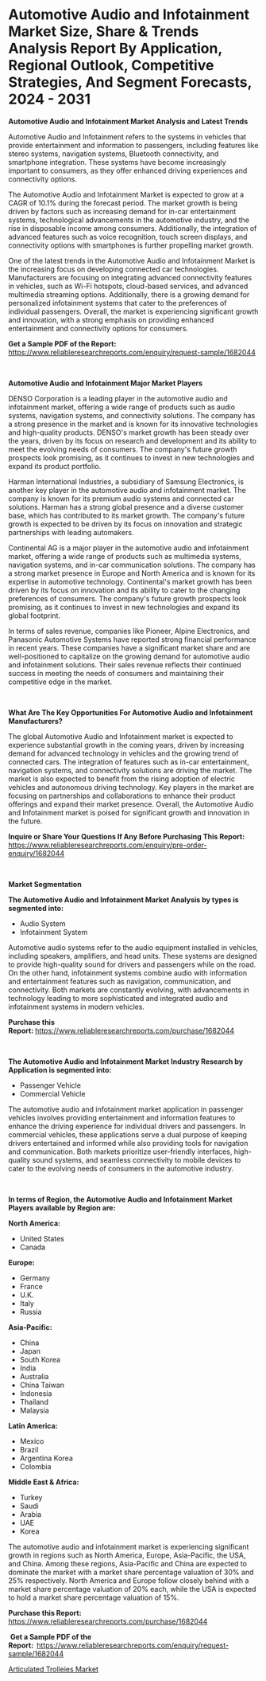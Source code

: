 <p><h1>Automotive Audio and Infotainment Market Size, Share & Trends Analysis Report By Application, Regional Outlook, Competitive Strategies, And Segment Forecasts, 2024 - 2031</h1></p><p><strong>Automotive Audio and Infotainment Market Analysis and Latest Trends</strong></p>
<p><p>Automotive Audio and Infotainment refers to the systems in vehicles that provide entertainment and information to passengers, including features like stereo systems, navigation systems, Bluetooth connectivity, and smartphone integration. These systems have become increasingly important to consumers, as they offer enhanced driving experiences and connectivity options.</p><p>The Automotive Audio and Infotainment Market is expected to grow at a CAGR of 10.1% during the forecast period. The market growth is being driven by factors such as increasing demand for in-car entertainment systems, technological advancements in the automotive industry, and the rise in disposable income among consumers. Additionally, the integration of advanced features such as voice recognition, touch screen displays, and connectivity options with smartphones is further propelling market growth.</p><p>One of the latest trends in the Automotive Audio and Infotainment Market is the increasing focus on developing connected car technologies. Manufacturers are focusing on integrating advanced connectivity features in vehicles, such as Wi-Fi hotspots, cloud-based services, and advanced multimedia streaming options. Additionally, there is a growing demand for personalized infotainment systems that cater to the preferences of individual passengers. Overall, the market is experiencing significant growth and innovation, with a strong emphasis on providing enhanced entertainment and connectivity options for consumers.</p></p>
<p><strong>Get a Sample PDF of the Report:&nbsp;</strong> <a href="https://www.reliableresearchreports.com/enquiry/request-sample/1682044">https://www.reliableresearchreports.com/enquiry/request-sample/1682044</a></p>
<p>&nbsp;</p>
<p><strong>Automotive Audio and Infotainment Major Market Players</strong></p>
<p><p>DENSO Corporation is a leading player in the automotive audio and infotainment market, offering a wide range of products such as audio systems, navigation systems, and connectivity solutions. The company has a strong presence in the market and is known for its innovative technologies and high-quality products. DENSO's market growth has been steady over the years, driven by its focus on research and development and its ability to meet the evolving needs of consumers. The company's future growth prospects look promising, as it continues to invest in new technologies and expand its product portfolio.</p><p>Harman International Industries, a subsidiary of Samsung Electronics, is another key player in the automotive audio and infotainment market. The company is known for its premium audio systems and connected car solutions. Harman has a strong global presence and a diverse customer base, which has contributed to its market growth. The company's future growth is expected to be driven by its focus on innovation and strategic partnerships with leading automakers.</p><p>Continental AG is a major player in the automotive audio and infotainment market, offering a wide range of products such as multimedia systems, navigation systems, and in-car communication solutions. The company has a strong market presence in Europe and North America and is known for its expertise in automotive technology. Continental's market growth has been driven by its focus on innovation and its ability to cater to the changing preferences of consumers. The company's future growth prospects look promising, as it continues to invest in new technologies and expand its global footprint.</p><p>In terms of sales revenue, companies like Pioneer, Alpine Electronics, and Panasonic Automotive Systems have reported strong financial performance in recent years. These companies have a significant market share and are well-positioned to capitalize on the growing demand for automotive audio and infotainment solutions. Their sales revenue reflects their continued success in meeting the needs of consumers and maintaining their competitive edge in the market.</p></p>
<p>&nbsp;</p>
<p><strong>What Are The Key Opportunities For Automotive Audio and Infotainment Manufacturers?</strong></p>
<p><p>The global Automotive Audio and Infotainment market is expected to experience substantial growth in the coming years, driven by increasing demand for advanced technology in vehicles and the growing trend of connected cars. The integration of features such as in-car entertainment, navigation systems, and connectivity solutions are driving the market. The market is also expected to benefit from the rising adoption of electric vehicles and autonomous driving technology. Key players in the market are focusing on partnerships and collaborations to enhance their product offerings and expand their market presence. Overall, the Automotive Audio and Infotainment market is poised for significant growth and innovation in the future.</p></p>
<p><strong>Inquire or Share Your Questions If Any Before Purchasing This Report:</strong> <a href="https://www.reliableresearchreports.com/enquiry/pre-order-enquiry/1682044">https://www.reliableresearchreports.com/enquiry/pre-order-enquiry/1682044</a></p>
<p>&nbsp;</p>
<p><strong>Market Segmentation</strong></p>
<p><strong>The Automotive Audio and Infotainment Market Analysis by types is segmented into:</strong></p>
<p><ul><li>Audio System</li><li>Infotainment System</li></ul></p>
<p><p>Automotive audio systems refer to the audio equipment installed in vehicles, including speakers, amplifiers, and head units. These systems are designed to provide high-quality sound for drivers and passengers while on the road. On the other hand, infotainment systems combine audio with information and entertainment features such as navigation, communication, and connectivity. Both markets are constantly evolving, with advancements in technology leading to more sophisticated and integrated audio and infotainment systems in modern vehicles.</p></p>
<p><strong>Purchase this Report:&nbsp;</strong><a href="https://www.reliableresearchreports.com/purchase/1682044">https://www.reliableresearchreports.com/purchase/1682044</a></p>
<p>&nbsp;</p>
<p><strong>The Automotive Audio and Infotainment Market Industry Research by Application is segmented into:</strong></p>
<p><ul><li>Passenger Vehicle</li><li>Commercial Vehicle</li></ul></p>
<p><p>The automotive audio and infotainment market application in passenger vehicles involves providing entertainment and information features to enhance the driving experience for individual drivers and passengers. In commercial vehicles, these applications serve a dual purpose of keeping drivers entertained and informed while also providing tools for navigation and communication. Both markets prioritize user-friendly interfaces, high-quality sound systems, and seamless connectivity to mobile devices to cater to the evolving needs of consumers in the automotive industry.</p></p>
<p>&nbsp;</p>
<p><strong>In terms of Region, the Automotive Audio and Infotainment Market Players available by Region are:</strong></p>
<p>
    <p> <strong> North America: </strong>
        <ul>
            <li>United States</li>
            <li>Canada</li>
        </ul>
        </p> 
    <p> <strong> Europe: </strong>
        <ul>
            <li>Germany</li>
            <li>France</li>
            <li>U.K.</li>
            <li>Italy</li>
            <li>Russia</li>
        </ul>
        </p> 
    <p> <strong> Asia-Pacific: </strong>
        <ul>
            <li>China</li>
            <li>Japan</li>
            <li>South Korea</li>
            <li>India</li>
            <li>Australia</li>
            <li>China Taiwan</li>
            <li>Indonesia</li>
            <li>Thailand</li>
            <li>Malaysia</li>
        </ul>
        </p> 
    <p> <strong> Latin America: </strong>
        <ul>
            <li>Mexico</li>
            <li>Brazil</li>
            <li>Argentina Korea</li>
            <li>Colombia</li>
        </ul>
        </p> 
    <p> <strong> Middle East & Africa: </strong>
        <ul>
            <li>Turkey</li>
            <li>Saudi</li>
            <li>Arabia</li>
            <li>UAE</li>
            <li>Korea</li>
        </ul>
    </p>
    </p>
<p><p>The automotive audio and infotainment market is experiencing significant growth in regions such as North America, Europe, Asia-Pacific, the USA, and China. Among these regions, Asia-Pacific and China are expected to dominate the market with a market share percentage valuation of 30% and 25% respectively. North America and Europe follow closely behind with a market share percentage valuation of 20% each, while the USA is expected to hold a market share percentage valuation of 15%.</p></p>
<p><strong>Purchase this Report: </strong><a href="https://www.reliableresearchreports.com/purchase/1682044">https://www.reliableresearchreports.com/purchase/1682044</a></p>
<p>&nbsp;<strong>Get a Sample PDF of the Report:&nbsp;&nbsp;</strong><a href="https://www.reliableresearchreports.com/enquiry/request-sample/1682044">https://www.reliableresearchreports.com/enquiry/request-sample/1682044</a></p>
<p><strong></strong></p>
<p><p><a href="https://github.com/johnbach50/Market-Research-Report-List-2/blob/main/articulated-trolleies-market.md">Articulated Trolleies Market</a></p></p>